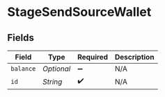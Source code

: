 # StageSendSourceWallet


## Fields

| Field              | Type               | Required           | Description        |
| ------------------ | ------------------ | ------------------ | ------------------ |
| `balance`          | *Optional<String>* | :heavy_minus_sign: | N/A                |
| `id`               | *String*           | :heavy_check_mark: | N/A                |